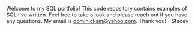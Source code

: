 Welcome to my SQL portfolio! This code repository contains examples of SQL I've written.  Feel free to take a look and please reach out if you have any questions. My email is dominicksm@yahoo.com. Thank you! - Stacey 
